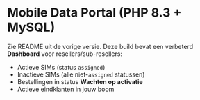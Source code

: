 # Mobile Data Portal (PHP 8.3 + MySQL)
Zie README uit de vorige versie. Deze build bevat een verbeterd **Dashboard** voor resellers/sub-resellers:
- Actieve SIMs (status `assigned`)
- Inactieve SIMs (alle niet-`assigned` statussen)
- Bestellingen in status **Wachten op activatie**
- Actieve eindklanten in jouw boom
